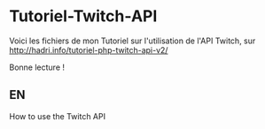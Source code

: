 Tutoriel-Twitch-API
===================

Voici les fichiers de mon Tutoriel sur l'utilisation de l'API Twitch, sur http://hadri.info/tutoriel-php-twitch-api-v2/

Bonne lecture !

## EN
How to use the Twitch API
